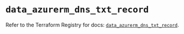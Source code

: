 # `data_azurerm_dns_txt_record`

Refer to the Terraform Registry for docs: [`data_azurerm_dns_txt_record`](https://registry.terraform.io/providers/hashicorp/azurerm/4.4.0/docs/data-sources/dns_txt_record).
